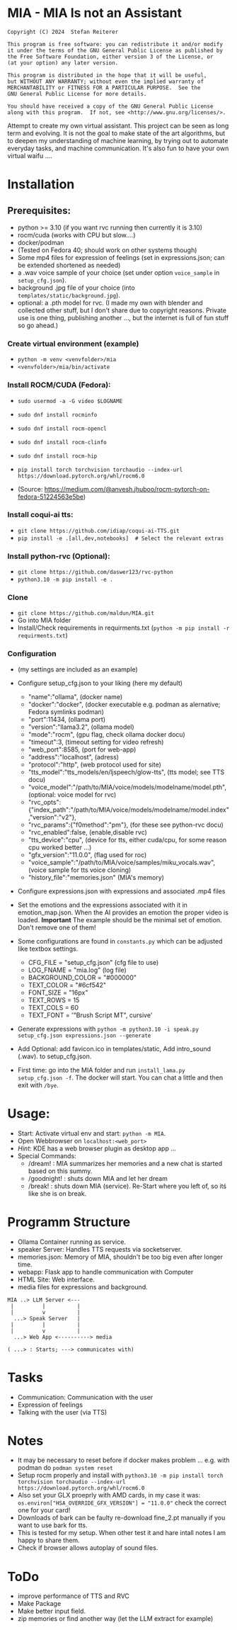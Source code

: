 MIA - MIA Is not an Assistant
==============================

    Copyright (C) 2024  Stefan Reiterer

    This program is free software: you can redistribute it and/or modify
    it under the terms of the GNU General Public License as published by
    the Free Software Foundation, either version 3 of the License, or
    (at your option) any later version.

    This program is distributed in the hope that it will be useful,
    but WITHOUT ANY WARRANTY; without even the implied warranty of
    MERCHANTABILITY or FITNESS FOR A PARTICULAR PURPOSE.  See the
    GNU General Public License for more details.

    You should have received a copy of the GNU General Public License
    along with this program.  If not, see <http://www.gnu.org/licenses/>.

Attempt to create my own virtual assistant. This project can be seen as long term and evolving.
It is not the goal to make state of the art algorithms, but to deepen my understanding of machine learning, by trying out to automate everyday tasks, and machine communication. It's also fun
to have your own virtual waifu ....

Installation
==================

Prerequisites:
--------------

- python >= 3.10 (if you want rvc running then currently it is 3.10)
- rocm/cuda (works with CPU but slow....)
- docker/podman
- (Tested on Fedora 40; should work on other systems though)
- Some mp4 files for expression of feelings (set in expressions.json; can be extended shortened as needed)
- a .wav voice sample of your choice (set under option `voice_sample` in `setup_cfg.json`).
- background .jpg file of your choice (into `templates/static/background.jpg`).
- optional: a .pth model for rvc.
(I made my own with blender and collected other stuff, but I don't share due to copyright reasons. Private use is one thing, publishing another ..., but the internet is full of fun stuff so go ahead.)

### Create virtual environment (example)
- `python -m venv <venvfolder>/mia`
- `<venvfolder>/mia/bin/activate`

### Install ROCM/CUDA (Fedora):
- `sudo usermod -a -G video $LOGNAME`
- `sudo dnf install rocminfo`
- `sudo dnf install rocm-opencl`
-  `sudo dnf install rocm-clinfo`
- `sudo dnf install rocm-hip`
- `pip install torch torchvision torchaudio --index-url https://download.pytorch.org/whl/rocm6.0`

- (Source: https://medium.com/@anvesh.jhuboo/rocm-pytorch-on-fedora-51224563e5be)

### Install coqui-ai tts:
- `git clone https://github.com/idiap/coqui-ai-TTS.git`
- `pip install -e .[all,dev,notebooks]  # Select the relevant extras`

### Install python-rvc (Optional):
- `git clone https://github.com/daswer123/rvc-python`
- `python3.10 -m pip install -e .`

### Clone
- `git clone https://github.com/maldun/MIA.git`
- Go into MIA folder
- Install/Check requirements in requirments.txt (`python -m pip install -r requirments.txt`)

### Configuration
- (my settings are included as an example)
- Configure setup_cfg.json to your liking (here my default)

    - "name":"ollama", (docker name)
    - "docker":"docker", (docker executable e.g. podman as alernative; Fedora symlinks podman)
    - "port":11434, (ollama port)
    - "version":"llama3.2", (ollama model)
    - "mode":"rocm", (gpu flag, check ollama docker docu)
    - "timeout":3, (timeout setting for video refresh)
    - "web_port":8585, (port for web-app)
    - "address":"localhost", (adress)
    - "protocol":"http", (web protocol used for site)
    - "tts_model":"tts_models/en/ljspeech/glow-tts", (tts model; see TTS docu)
    - "voice_model":"/path/to/MIA/voice/models/modelname/model.pth", (optional: voice model for rvc)
    - "rvc_opts":{"index_path":"/path/to/MIA/voice/models/modelname/model.index","version":"v2"},
    - "rvc_params":{"f0method":"pm"},  (for these see python-rvc docu)
    - "rvc_enabled":false, (enable,disable rvc)
    - "tts_device":"cpu", (device for tts, either cuda/cpu, for some reason cpu worked better ...)
    - "gfx_version":"11.0.0", (flag used for roc)
    - "voice_sample":"/path/to/MIA/voice/samples/miku_vocals.wav",(voice sample for tts voice cloning)
    - "history_file":"memories.json" (MIA's memory)

- Configure expressions.json with expressions and associated .mp4 files
- Set the emotions and the expressions associated with it in emotion_map.json. When the AI provides an emotion the proper video is loaded. **Important** The example should be the minimal set of emotion. Don't remove one of them!
- Some configurations are found in `constants.py` which can be adjusted like textbox settings.
    - CFG_FILE = "setup_cfg.json" (cfg file to use)
    - LOG_FNAME = "mia.log" (log file)
    - BACKGROUND_COLOR = "#000000" 
    - TEXT_COLOR = "#6cf542" 
    - FONT_SIZE = "16px" 
    - TEXT_ROWS = 15 
    - TEXT_COLS = 60
    - TEXT_FONT = '"Brush Script MT", cursive'
- Generate expressions with `python -m python3.10 -i speak.py setup_cfg.json expressions.json --generate`
- Add Optional: add favicon.ico in templates/static, Add intro_sound (.wav). to setup_cfg.json.

    
- First time: go into the MIA folder and run `install_lama.py setup_cfg.json -f`. The docker will start. You can chat a little and then exit with `/bye`.

Usage:
===================

- Start: Activate virtual env and start: `python -m MIA`.
- Open Webbrowser on `localhost:<web_port>`
- *Hint*: KDE has a web browser plugin as desktop app ...
- Special Commands:
    - /dream! : MIA summarizes her memories and a new chat is started based on this summy.
    - /goodnight! : shuts down MIA and let her dream
    - /break! : shuts down MIA (service). Re-Start where you left of, so itś like she is on break.


Programm Structure
==================

- Ollama Container running as service.
- speaker Server: Handles TTS requests via socketserver.
- memories.json: Memory of MIA, shouldn't be too big even after longer time.
- webapp: Flask app to handle communication with Computer
- HTML Site: Web interface.
- media files for expressions and background.

```
MIA ..> LLM Server <---
 |         |          |
 |         v          |
  ...> Speak Server   | 
 |         |          |
 |         v          |
  ...> Web App <----------> media
  
( ...> : Starts; ---> communicates with)
``` 
Tasks
=====

- Communication: Communication with the user
- Expression of feelings
- Talking with the user (via TTS)

Notes
==================
- It may be necessary to reset before if docker makes problem ... e.g. with podman do `podman system reset`
- Setup rocm properly and install with `python3.10 -m pip install torch torchvision torchaudio --index-url https://download.pytorch.org/whl/rocm6.0`
- Also set your GLX proeprly with AMD cards, in my case it was: `os.environ["HSA_OVERRIDE_GFX_VERSION"] = "11.0.0"` check the correct one for your card!
- Downloads of bark can be faulty re-download fine_2.pt manually if you want to use bark for tts.
- This is tested for my setup. When other test it and hare intall notes I am happy to share them.
- Check if browser allows autoplay of sound files.

ToDo 
=====

- improve performance of TTS and RVC
- Make Package
- Make better input field.
- zip memories or find another way (let the LLM extract for example)
